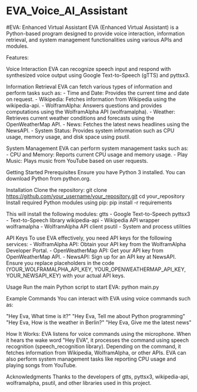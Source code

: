 # EVA_Voice_AI_Assistant
#EVA: Enhanced Virtual Assistant
EVA (Enhanced Virtual Assistant) is a Python-based program designed to provide voice interaction, information retrieval, and system management functionalities using various APIs and modules.

Features:

Voice Interaction
EVA can recognize speech input and respond with synthesized voice output using Google Text-to-Speech (gTTS) and pyttsx3.

Information Retrieval
EVA can fetch various types of information and perform tasks such as:
    - Time and Date: Provides the current time and date on request.
    - Wikipedia: Fetches information from Wikipedia using the wikipedia-api.
    - WolframAlpha: Answers questions and provides computations using the WolframAlpha API (wolframalpha).
    - Weather: Retrieves current weather conditions and forecasts using the OpenWeatherMap API.
    - News: Fetches the latest news headlines using the NewsAPI.
    - System Status: Provides system information such as CPU usage, memory usage, and disk space using psutil.

System Management
EVA can perform system management tasks such as:
    - CPU and Memory: Reports current CPU usage and memory usage.
    - Play Music: Plays music from YouTube based on user requests.

Getting Started
Prerequisites
Ensure you have Python 3 installed. You can download Python from python.org.

Installation
Clone the repository:
git clone https://github.com/your_username/your_repository.git
cd your_repository
Install required Python modules using pip:
pip install -r requirements

This will install the following modules:
gtts - Google Text-to-Speech
pyttsx3 - Text-to-Speech library
wikipedia-api - Wikipedia API wrapper
wolframalpha - WolframAlpha API client
psutil - System and process utilities


API Keys
To use EVA effectively, you need API keys for the following services:
    - WolframAlpha API: Obtain your API key from the WolframAlpha Developer Portal.
    - OpenWeatherMap API: Get your API key from OpenWeatherMap API.
    - NewsAPI: Sign up for an API key at NewsAPI.
Ensure you replace placeholders in the code (YOUR_WOLFRAMALPHA_API_KEY, YOUR_OPENWEATHERMAP_API_KEY, YOUR_NEWSAPI_KEY) with your actual API keys.

Usage
Run the main Python script to start EVA:
python main.py

Example Commands
You can interact with EVA using voice commands such as:

"Hey Eva, What time is it?"
"Hey Eva, Tell me about Python programming"
"Hey Eva, How is the weather in Berlin?"
"Hey Eva, Give me the latest news"

How It Works:
EVA listens for voice commands using the microphone. When it hears the wake word "Hey EVA", it processes the command using speech recognition (speech_recognition library). Depending on the command, it fetches information from Wikipedia, WolframAlpha, or other APIs. EVA can also perform system management tasks like reporting CPU usage and playing songs from YouTube.

Acknowledgments
Thanks to the developers of gtts, pyttsx3, wikipedia-api, wolframalpha, psutil, and other libraries used in this project.
